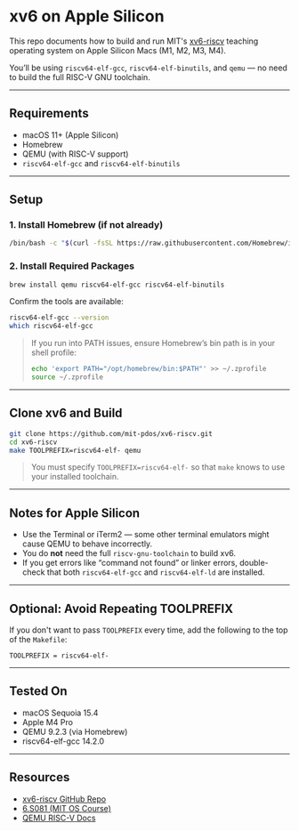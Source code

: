 # xv6 on Apple Silicon

This repo documents how to build and run MIT's [xv6-riscv](https://github.com/mit-pdos/xv6-riscv) teaching operating system on Apple Silicon Macs (M1, M2, M3, M4).

You’ll be using `riscv64-elf-gcc`, `riscv64-elf-binutils`, and `qemu` — no need to build the full RISC-V GNU toolchain.

---

## Requirements

- macOS 11+ (Apple Silicon)
- Homebrew
- QEMU (with RISC-V support)
- `riscv64-elf-gcc` and `riscv64-elf-binutils`

---

## Setup

### 1. Install Homebrew (if not already)

```bash
/bin/bash -c "$(curl -fsSL https://raw.githubusercontent.com/Homebrew/install/HEAD/install.sh)"
```

### 2. Install Required Packages

```bash
brew install qemu riscv64-elf-gcc riscv64-elf-binutils
```

Confirm the tools are available:

```bash
riscv64-elf-gcc --version
which riscv64-elf-gcc
```

> If you run into PATH issues, ensure Homebrew’s bin path is in your shell profile:
>
> ```bash
> echo 'export PATH="/opt/homebrew/bin:$PATH"' >> ~/.zprofile
> source ~/.zprofile
> ```

---

## Clone xv6 and Build

```bash
git clone https://github.com/mit-pdos/xv6-riscv.git
cd xv6-riscv
make TOOLPREFIX=riscv64-elf- qemu
```

> You must specify `TOOLPREFIX=riscv64-elf-` so that `make` knows to use your installed toolchain.

---

## Notes for Apple Silicon

- Use the Terminal or iTerm2 — some other terminal emulators might cause QEMU to behave incorrectly.
- You do **not** need the full `riscv-gnu-toolchain` to build xv6.
- If you get errors like “command not found” or linker errors, double-check that both `riscv64-elf-gcc` and `riscv64-elf-ld` are installed.

---

## Optional: Avoid Repeating TOOLPREFIX

If you don't want to pass `TOOLPREFIX` every time, add the following to the top of the `Makefile`:

```make
TOOLPREFIX = riscv64-elf-
```

---

## Tested On

- macOS Sequoia 15.4
- Apple M4 Pro
- QEMU 9.2.3 (via Homebrew)
- riscv64-elf-gcc 14.2.0

---

## Resources

- [xv6-riscv GitHub Repo](https://github.com/mit-pdos/xv6-riscv)
- [6.S081 (MIT OS Course)](https://pdos.csail.mit.edu/6.828/2023/)
- [QEMU RISC-V Docs](https://wiki.qemu.org/Documentation/Platforms/RISCV)